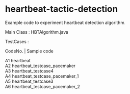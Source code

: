 # heartbeat-tactic-detection
Example code to experiment heartbeat detection algorithm.

Main Class : HBTAlgorithm.java

TestCases :

CodeNo. |	Sample code								
															
A1	      heartbeat										
A2	      heartbeat_testcase_pacemaker		
A3	      heartbeat_testcase4						
A4	      heartbeat_testcase_pacemaker_1	
A5	      heartbeat_testcase3						
A6	      heartbeat_testcase_pacemaker_2	



